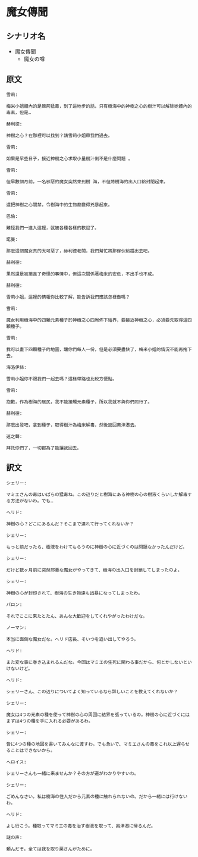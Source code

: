 # 魔女傳聞
## シナリオ名
 - 魔女傳聞
   - 魔女の噂

## 原文
```
雪莉:

梅米小姐體內的是棘荊猛毒，到了這地步的話，只有樹海中的神樹之心的樹汁可以解除她體內的毒素，但是…
```

```
赫利德:

神樹之心？在那裡可以找到？請雪莉小姐帶我們過去。 
```

```
雪莉:

如果是早些日子，接近神樹之心求取小量樹汁倒不是什麼問題 。
```

```
雪莉:

但早數個月前，一名邪惡的魔女突然來到樹 海，不但將樹海的出入口給封閉起來。 
```

```
雪莉:

還把神樹之心關禁，令樹海中的生物都變得兇暴起來。 
```

```
巴倫:

難怪我們一進入這裡，就被各種各樣的歡迎了。
```

```
諾曼:

那麼這個魔女真的太可惡了，赫利德老闆，我們幫忙將那傢伙給趕出去吧。
```

```
赫利德:

果然還是被捲進了奇怪的事情中，但這次關係著梅米的安危，不出手也不成。
```

```
赫利德:

雪莉小姐，這裡的情報你比較了解，能告訴我們應該怎樣做嗎？ 
```

```
雪莉:

魔女利用樹海中的四顆元素種子於神樹之心四周佈下結界，要接近神樹之心，必須要先取得這四顆種子。 
```

```
雪莉:

我可以畫下四顆種子的地圖，讓你們每人一份，但是必須要盡快了，梅米小姐的情況不能再拖下去。 
```

```
海洛伊絲:

雪莉小姐你不跟我們一起去嗎？這樣帶路也比較方便點。 
```

```
雪莉:

抱歉，作為樹海的居民，我不能接觸元素種子，所以我就不與你們同行了。 
```

```
赫利德:

那麼出發吧，拿到種子，取得樹汁為梅米解毒，然後返回奧津港去。
```

```
迷之聲:

拜託你們了，一切都為了能讓我回去。 
```

## 訳文
```
シェリー:

マミエさんの毒はいばらの猛毒ね。この辺りだと樹海にある神樹の心の樹液くらいしか解毒する方法がないわ。でも…
```

```
ヘリド:

神樹の心？どこにあるんだ？そこまで連れて行ってくれないか？ 
```

```
シェリー:

もっと前だったら、樹液をわけてもらうのに神樹の心に近づくのは問題なかったんだけど。
```

```
シェリー:

だけど数ヶ月前に突然邪悪な魔女がやってきて、樹海の出入口を封鎖してしまったのよ。 
```

```
シェリー:

神樹の心が封印されて、樹海の生き物達も凶暴になってしまったわ。 
```

```
バロン:

それでここに来たとたん、あんな大歓迎をしてくれやがったわけだな。
```

```
ノーマン:

本当に面倒な魔女だな。ヘリド店長、そいつを追い出してやろう。
```

```
ヘリド:

また変な事に巻き込まれるんだな。今回はマミエの生死に関わる事だから、何とかしないといけないけど。
```

```
ヘリド:

シェリーさん、この辺りについてよく知っているなら詳しいことを教えてくれないか？ 
```

```
シェリー:

魔女は4つの元素の種を使って神樹の心の周囲に結界を張っているの。神樹の心に近づくにはまずは4つの種を手に入れる必要があるわ。
```

```
シェリー:

皆に4つの種の地図を書いてみんなに渡すわ。でも急いで、マミエさんの毒をこれ以上遅らせることはできないから。 
```

```
へロイス:

シェリーさんも一緒に来ませんか？その方が道がわかりやすいわ。 
```

```
シェリー:

ごめんなさい。私は樹海の住人だから元素の種に触れられないの。だから一緒には行けないわ。
```

```
ヘリド:

よし行こう。種取ってマミエの毒を治す樹液を取って、奥津港に帰るんだ。
```

```
謎の声:

頼んだぞ。全ては我を取り戻さんがために。
```